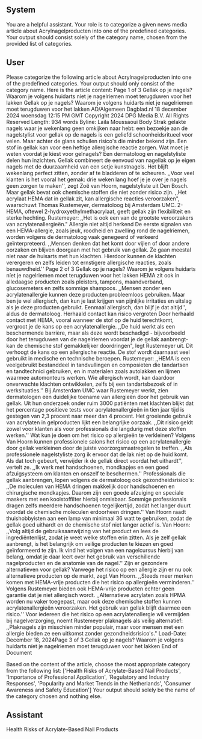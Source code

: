 ## System

You are a helpful assistant. Your role is to categorize a given news media article about Acrylnagelproducten into one of the predefined categories. Your output should consist solely of the category name, chosen from the provided list of categories.

## User


Please categorize the following article about Acrylnagelproducten into one of the predefined categories. 
Your output should only consist of the category name.
Here is the article content: Page 1 of 3
Gellak op je nagels? Waarom je volgens huidarts níet je nagelriemen moet terugduwen voor het lakken
Gellak op je nagels? Waarom je volgens huidarts níet je nagelriemen moet 
terugduwen voor het lakken
AD/Algemeen Dagblad.nl
18 december 2024 woensdag 12:15 PM GMT
Copyright 2024 DPG Media B.V. All Rights Reserved
Length: 934 words
Byline: Laila Moussaoui
Body
Strak gelakte nagels waar je wekenlang geen omkijken naar hebt: een bezoekje aan de nagelstylist voor gellak op 
de nagels is een geliefd schoonheidsritueel voor velen. Maar achter de glans schuilen risico's die minder bekend 
zijn. Een stof in gellak kan voor een heftige allergische reactie zorgen. Wat moet je weten voordat je kiest voor 
gelnagels? Een dermatoloog en nagelstyliste delen hun inzichten.
Gellak combineert de eenvoud van nagellak op je eigen nagels met de duurzaamheid van een setje kunstnagels. 
Het blijft wekenlang perfect zitten, zonder af te bladderen of te scheuren. ,,Voor veel klanten is het vooral het 
gemak: drie weken lang hoef je je over je nagels geen zorgen te maken'', zegt Zoë van Hoorn, nagelstyliste uit 
Den Bosch.
Maar gellak bevat ook chemische stoffen die niet zonder risico zijn. ,,Het acrylaat HEMA dat in gellak zit, kan 
allergische reacties veroorzaken", waarschuwt Thomas Rustemeyer, dermatoloog bij Amsterdam UMC.
2-HEMA, oftewel 2-hydroxyethylmethacrylaat, geeft gellak zijn flexibiliteit en sterke hechting. Rustemeyer: ,,Het is 
ook een van de grootste veroorzakers van acrylatenallergieën."
Allergie niet altijd herkend
De eerste signalen van een HEMA-allergie, zoals jeuk, roodheid en zwelling rond de nagelriemen, worden 
volgens de dermatoloog vaak genegeerd of verkeerd geïnterpreteerd. ,,Mensen denken dat het komt door vijlen of 
door andere oorzaken en blijven doorgaan met het gebruik van gellak. Ze gaan meestal niet naar de huisarts met 
hun klachten. Hierdoor kunnen de klachten verergeren en zelfs leiden tot ernstigere allergische reacties, zoals 
benauwdheid.''
Page 2 of 3
Gellak op je nagels? Waarom je volgens huidarts níet je nagelriemen moet terugduwen voor het lakken
HEMA zit ook in alledaagse producten zoals pleisters, tampons, maandverband, glucosemeters en zelfs sommige 
shampoos. ,,Mensen zonder een acrylatenallergie kunnen deze producten probleemloos gebruiken. Maar ben je 
wel allergisch, dan kun je last krijgen van pijnlijke irritaties en uitslag als je deze producten gebruikt. Eenmaal 
allergisch, dan blijf je dat altijd'', aldus de dermatoloog.
Herhaald contact kan risico vergroten
Door herhaald contact met HEMA, vooral wanneer de stof op de huid terechtkomt, vergroot je de kans op een 
acrylatenallergie. ,,De huid werkt als een beschermende barrière, maar als deze wordt beschadigd - bijvoorbeeld 
door het terugduwen van de nagelriemen voordat je de gellak aanbrengt- kan de chemische stof gemakkelijker 
doordringen", legt Rustemeyer uit. Dit verhoogt de kans op een allergische reactie.
De stof wordt daarnaast veel gebruikt in medische en technische beroepen. Rustemeyer: ,,HEMA is een 
veelgebruikt bestanddeel in tandvullingen en composieten die tandartsen en tandtechnici gebruiken, en in 
materialen zoals autolakken en lijmen waarmee automonteurs werken. Wie allergisch wordt, kan daardoor 
onverwachte klachten ontwikkelen, zelfs bij een tandartsbezoek of in werksituaties.''
Bij Amsterdam UMC waar Rustemeyer werkt, zien dermatologen een duidelijke toename van allergieën door het 
gebruik van gellak. Uit hun onderzoek onder ruim 3000 patiënten met klachten blijkt dat het percentage positieve 
tests voor acrylatenallergieën in tien jaar tijd is gestegen van 2,3 procent naar meer dan 4 procent. Het groeiende 
gebruik van acrylaten in gelproducten lijkt een belangrijke oorzaak. ,,Dit risico geldt zowel voor klanten als voor 
professionals die langdurig met deze stoffen werken.''
Wat kun je doen om het risico op allergieën te verkleinen?
Volgens Van Hoorn kunnen professionele salons het risico op een acrylatenallergie door gellak verkleinen door de 
juiste voorzorgsmaatregelen te treffen. ,,Als professionele nagelstyliste zorg ik ervoor dat de lak niet op de huid 
komt. Als dat toch gebeurt, verwijder ik de gellak direct voordat het uithardt'', vertelt ze. ,,Ik werk met 
handschoenen, mondkapjes en een goed afzuigsysteem om klanten en onszelf te beschermen.''
Professionals die gellak aanbrengen, lopen volgens de dermatoloog ook gezondheidsrisico's: ,,De moleculen van 
HEMA dringen makkelijk door handschoenen en chirurgische mondkapjes. Daarom zijn een goede afzuiging en 
speciale maskers met een koolstoffilter hierbij onmisbaar. Sommige professionals dragen zelfs meerdere 
handschoenen tegelijkertijd, zodat het langer duurt voordat de chemische moleculen erdoorheen dringen.''
Van Hoorn raadt thuishobbyisten aan een lamp van minimaal 36 watt te gebruiken, zodat de gellak goed uithardt en 
de chemische stof niet langer actief is. Van Hoorn: ,,Volg altijd de gebruiksaanwijzing van het product en lees de 
ingrediëntenlijst, zodat je weet welke stoffen erin zitten. Als je zelf gellak aanbrengt, is het belangrijk om veilige 
producten te kiezen en goed geïnformeerd te zijn. Ik vind het volgen van een nagelcursus hierbij van belang, 
omdat je daar leert over het gebruik van verschillende nagelproducten en de anatomie van de nagel.''
Zijn er gezondere alternatieven voor gellak?
Vanwege het risico op een allergie zijn er nu ook alternatieve producten op de markt, zegt Van Hoorn. ,,Steeds 
meer merken komen met HEMA-vrije producten die het risico op allergieën verminderen.'' Volgens Rustemeyer 
bieden ook HEMA-vrije producten echter geen garantie dat je niet allergisch wordt. ,,Alternatieve acrylaten zoals 
HPMA worden nu vaker toegepast, maar ook deze chemische stoffen kunnen acrylatenallergieën veroorzaken. 
Het gebruik van gellak blijft daarmee een risico.''
Voor iedereen die het risico op een acrylatenallergie wil vermijden bij nagelverzorging, noemt Rustemeyer 
plaknagels als veilig alternatief: ,,Plaknagels zijn misschien minder populair, maar voor mensen met een allergie 
bieden ze een uitkomst zonder gezondheidsrisico's."
Load-Date: December 18, 2024Page 3 of 3
Gellak op je nagels? Waarom je volgens huidarts níet je nagelriemen moet terugduwen voor het lakken
End of Document

Based on the content of the article, choose the most appropriate category from the following list: ['Health Risks of Acrylate-Based Nail Products', 'Importance of Professional Application', 'Regulatory and Industry Responses', 'Popularity and Market Trends in the Netherlands', 'Consumer Awareness and Safety Education']
Your output should solely be the name of the category chosen and nothing else.
            

## Assistant

Health Risks of Acrylate-Based Nail Products

